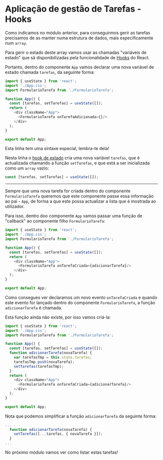 # Aplicação de gestão de Tarefas - Hooks

Como indicamos no módulo anterior, para conseguirmos gerir as tarefas precisamos de as manter numa estrutura de dados, mais especificamente num `array`.

Para gerir o estado deste array vamos usar as chamadas "variáveis de estado" que sã disponibilizadas pela funcionalidade de [Hooks](https://reactjs.org/docs/hooks-intro.html) do React.

Portanto, dentro do componente `App` vamos declarar uma nova variável de estado chamada `tarefas`, da seguinte forma:

```javascript
import { useState } from 'react';
import './App.css';
import FormularioTarefa from './FormularioTarefa';

function App() {
  const [tarefas, setTarefas] = useState([]);
  return (
    <div className="App">
      <FormularioTarefa onTarefaAdicionada={}/>
    </div>
  );
}

export default App;
```

Esta linha tem uma síntaxe especial, lembra-te dela!

Nesta linha o [hook de estado](https://reactjs.org/docs/hooks-state.html) cria uma nova variável `tarefas`, que é actualizada chamando a função `setTarefas`, e que está a ser inicializada como um `array` vazio:

```javascript
const [tarefas, setTarefas] = useState([]);
```

--------

Sempre que uma nova tarefa for criada dentro do componente `FormularioTarefa` queremos que este componente passe essa informação ao pai - `App`, de forma a que este possa actualizar a lista que é mostrada ao utilizador. 

Para isso, dentro doo componente `App` vamos passar uma função de "callback" ao componente filho `FormularioTarefa`:

```javascript
import { useState } from 'react';
import './App.css';
import FormularioTarefa from './FormularioTarefa';

function App() {
  const [tarefas, setTarefas] = useState([]);
  return (
    <div className="App">
      <FormularioTarefa onTarefaCriada={adicionarTarefa}/>
    </div>
  );
}

export default App;
```

Como consegues ver declaramos um novo evento `onTarefaCriada` e quando este evento for lançado dentro do componente `FormularioTarefa`, a função `adicionarTarefa` é chamada. 

Esta função ainda não existe, por isso vamos criá-la:

```javascript
import { useState } from 'react';
import './App.css';
import FormularioTarefa from './FormularioTarefa';

function App() {
  const [tarefas, setTarefas] = useState([]);
  function adicionarTarefa(novaTarefa) {
    var tarefasTmp = this.state.tarefas;
    tarefasTmp.push(novaTarefa);
    setTarefas(tarefasTmp);
  }
  return (
    <div className="App">
      <FormularioTarefa onTarefaCriada={adicionarTarefa}/>
    </div>
  );
}

export default App;
```

Nota que podemos simplificar a função `adicionarTarefa` da seguinte forma:

```javascript
...
  function adicionarTarefa(novaTarefa) {
    setTarefas([...tarefas, { novaTarefa }]);
  }
...
```

No próximo módulo vamos ver como listar estas tarefas!
